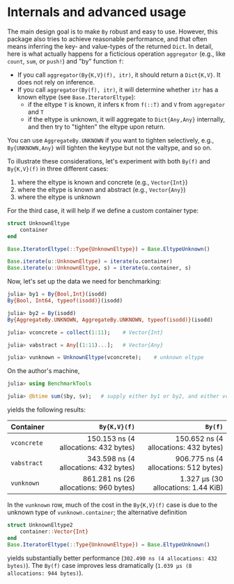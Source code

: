 # Internals and advanced usage

The main design goal is to make `By` robust and easy to use. However, this package also tries to achieve reasonable performance,
and that often means inferring the key- and value-types of the returned `Dict`. In detail, here is what actually happens for a ficticious operation `aggregator` (e.g., like `count`, `sum`, or `push!`) and "by" function `f`:

- If you call `aggregator(By{K,V}(f), itr)`, it should return a `Dict{K,V}`. It does not rely on inference.
- If you call `aggregator(By(f), itr)`, it will determine whether `itr` has a known eltype (see `Base.IteratorEltype`):
  + if the eltype `T` is known, it infers `K` from `f(::T)` and `V` from `aggregator` and `T`
  + if the eltype is unknown, it will aggregate to `Dict{Any,Any}` internally, and then try to "tighten" the eltype upon return.

You can use `AggregateBy.UNKNOWN` if you want to tighten selectively, e.g., `By{UNKNOWN,Any}` will tighten the keytype but not the valtype, and so on.

To illustrate these considerations, let's experiment with both `By(f)` and `By{K,V}(f)` in three different cases:

1. where the eltype is known and concrete (e.g., `Vector{Int}`)
2. where the eltype is known and abstract (e.g., `Vector{Any}`)
3. where the eltype is unknown

For the third case, it will help if we define a custom container type:

```julia
struct UnknownEltype
    container
end

Base.IteratorEltype(::Type{UnknownEltype}) = Base.EltypeUnknown()

Base.iterate(u::UnknownEltype) = iterate(u.container)
Base.iterate(u::UnknownEltype, s) = iterate(u.container, s)
```

Now, let's set up the data we need for benchmarking:

```julia
julia> by1 = By{Bool,Int}(isodd)
By{Bool, Int64, typeof(isodd)}(isodd)

julia> by2 = By(isodd)
By{AggregateBy.UNKNOWN, AggregateBy.UNKNOWN, typeof(isodd)}(isodd)

julia> vconcrete = collect(1:11);    # Vector{Int}

julia> vabstract = Any[(1:11)...];   # Vector{Any}

julia> vunknown = UnknownEltype(vconcrete);    # unknown eltype
```

On the author's machine,

```julia
julia> using BenchmarkTools

julia> @btime sum($by, $v);   # supply either by1 or by2, and either vconcrete, vabstract, or vunknown
```

yields the following results:

| Container   | `By{K,V}(f)` | `By(f)` |
|:---------   | -----------:| ---------------------:|
| `vconcrete` | 150.153 ns (4 allocations: 432 bytes) | 150.652 ns (4 allocations: 432 bytes) |
| `vabstract` | 343.598 ns (4 allocations: 432 bytes) | 906.775 ns (4 allocations: 512 bytes) |
| `vunknown`  | 861.281 ns (26 allocations: 960 bytes) | 1.327 μs (30 allocations: 1.44 KiB) |

In the `vunknown` row, much of the cost in the `By{K,V}(f)` case is due to the unknown type of `vunknown.container`;
the alternative definition

```julia
struct UnknownEltype2
    container::Vector{Int}
end
Base.IteratorEltype(::Type{UnknownEltype}) = Base.EltypeUnknown()
```

yields substantially better performance (`302.490 ns (4 allocations: 432 bytes)`).
The `By(f)` case improves less dramatically (`1.039 μs (8 allocations: 944 bytes)`).
